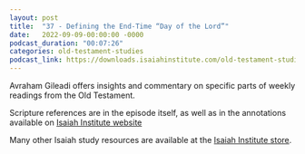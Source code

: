 ```yaml
---
layout: post
title:  "37 - Defining the End-Time “Day of the Lord”"
date:   2022-09-09-00:00:00 -0000
podcast_duration: "00:07:26"
categories: old-testament-studies
podcast_link: https://downloads.isaiahinstitute.com/old-testament-studies/II-OT-37.mp3
---
```

Avraham Gileadi offers insights and commentary on specific parts of weekly readings from the Old Testament.

Scripture references are in the episode itself, as well as in the annotations available on [Isaiah Institute website](https://isaiahinstitute.com/studies-in-the-old-testament/)

Many other Isaiah study resources are available at the [Isaiah Institute store](https://isaiahinstitute.com/store/).